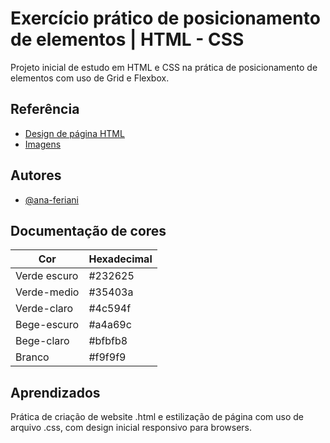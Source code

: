 # Exercício prático de posicionamento de elementos | HTML - CSS

Projeto inicial de estudo em HTML e CSS na prática de posicionamento de elementos com uso de Grid e Flexbox.

## Referência

- [Design de página HTML](https://www.origamid.com/curso/css-avancado-posicionamento)
- [Imagens](https://br.freepik.com/)

## Autores

- [@ana-feriani](https://github.com/ana-feriani)

## Documentação de cores

| Cor          | Hexadecimal |
| ------------ | ----------- |
| Verde escuro | #232625     |
| Verde-medio  | #35403a     |
| Verde-claro  | #4c594f     |
| Bege-escuro  | #a4a69c     |
| Bege-claro   | #bfbfb8     |
| Branco       | #f9f9f9     |

## Aprendizados

Prática de criação de website .html e estilização de página com uso de arquivo .css, com design inicial responsivo para browsers.
